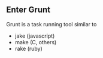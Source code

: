 ##  Enter Grunt

Grunt is a task running tool similar to

- jake (javascript)
- make (C, others)
- rake (ruby)

